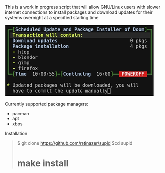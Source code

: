 This is a work in progress script that will allow GNU/Linux users with slower internet connections to install packages and download updates for their systems overnight at a specified starting time

![SUPID](screen.jpg)

Currently supported package managers:
- pacman
- apt
- xbps

Installation
> $ git clone https://github.com/retinazer/supid
> $cd supid
> # make install
